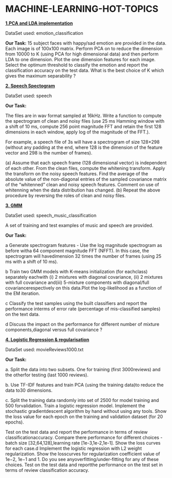 # MACHINE-LEARNING-HOT-TOPICS

[**1.PCA and LDA implementation**](https://github.com/snehaNegi/MACHINE-LEARNING-HOT-TOPICS/blob/main/PCA%20and%20LDA%20implementation.ipynb) 


DataSet used: emotion_classification

**Our Task:**
15 subject faces with happy/sad emotion are provided in the data. Each image is of
100x100 matrix. Perform PCA on to reduce the dimension from 10000 to K (using
PCA for high dimensional data) and then perform LDA to one dimension. Plot the one
dimension features for each image. Select the optimum threshold to classify the emotion
and report the classification accuracy on the test data. What is the best choice of K
which gives the maximum separability ?



[**2. Speech Spectogram**](https://github.com/snehaNegi/MACHINE-LEARNING-HOT-TOPICS/blob/main/2.Speech%20Spectogram.ipynb)

DataSet used: speech


**Our Task:**

The files are in wav format sampled at 16kHz. Write a function to compute the spectrogram of clean and noisy files (use 25 ms Hamming window with a shift of 10 ms, compute 256 point magnitude FFT and retain the first 128 dimensions in each window, apply log of the magnitude of the FFT.). 

For example, a speech file of 3s will have a spectrogram of
size 128×298 (without any padding at the end, where 128 is the dimension of the feature
vector and 298 is the number of frames).

(a) Assume that each speech frame (128 dimensional vector) is independent of each other.
From the clean files, compute the whitening transform. Apply the transform on the
noisy speech features. Find the average of the absolute value of the non-diagonal
entries of the sampled covariance matrix of the “whitenned” clean and noisy speech
features. Comment on use of whitenning when the data distribution has changed.
(b) Repeat the above procedure by reversing the roles of clean and noisy files.

[**3. GMM**](https://github.com/snehaNegi/MACHINE-LEARNING-HOT-TOPICS/blob/main/3.%20GMM)

DataSet used: speech_music_classification

A set of training and test examples of music and speech are provided.

**Our Task:**

a Generate spectrogram features - Use the log magnitude spectrogram as before witha 64 component magnitude FFT (NFFT). In this case, the spectrogram will havedimension 32 times the number of frames (using 25 ms with a shift of 10 ms).

b Train two GMM models with K-means initialization (for eachclass) separately eachwith 
(i) 2 mixtures with diagonal covariance, 
(ii) 2 mixtures with full covariance and(iii) 5-mixture components with diagonal/full covariancerespectively on this data.Plot the log-likelihood as a function of the EM iteration.

c Classify the test samples using the built classifiers and report the performance interms of error rate (percentage of mis-classified samples) on the text data.

d Discuss the impact on the performance for different number of mixture components,diagonal versus full covariance ?

[**4. Logistic Regression & regularisation**](https://github.com/snehaNegi/MACHINE-LEARNING-HOT-TOPICS/blob/main/Logistic%20Regression%20with%20regularisation)

DataSet used: movieReviews1000.txt

**Our Task:**

a. Split the data into two subsets. One for training (first 3000reviews) and the otherfor testing (last 1000 reviews).

b. Use TF-IDF features and train PCA (using the training data)to reduce the data to30 dimensions.

c. Split the training data randomly into set of 2500 for model training and 500 forvalidation. 
Train a logistic regression model.  Implement the stochastic gradientdescent algorithm by hand without using any tools.
Show the loss value for each epoch on the training and validation dataset (for 20 epochs). 

Test on the test data and report the performance in terms of review classificationaccuracy.
Compare there performance for different choices - batch size [32,64,128],learning rate [1e-3,1e-2,1e-1]. Show the loss curves for each case.d Implement the logistic regression with L2 weight regularization. 
Show the losscurves for regularization coefficient value of 1e−2, 1e−1 and 1. Do you see anyoverfitting/under-fitting for any of these choices. 
Test on the test data and reportthe performance on the test set in terms of review classification accuracy.



